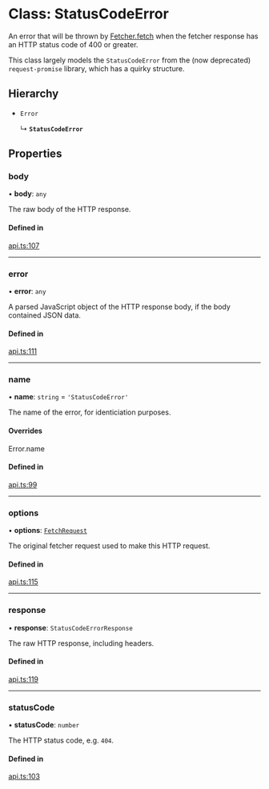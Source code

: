 # Class: StatusCodeError

An error that will be thrown by [Fetcher.fetch](../interfaces/Fetcher.md#fetch) when the fetcher response has an
HTTP status code of 400 or greater.

This class largely models the `StatusCodeError` from the (now deprecated) `request-promise` library,
which has a quirky structure.

## Hierarchy

- `Error`

  ↳ **`StatusCodeError`**

## Properties

### body

• **body**: `any`

The raw body of the HTTP response.

#### Defined in

[api.ts:107](https://github.com/coda/packs-sdk/blob/main/api.ts#L107)

___

### error

• **error**: `any`

A parsed JavaScript object of the HTTP response body, if the body contained JSON data.

#### Defined in

[api.ts:111](https://github.com/coda/packs-sdk/blob/main/api.ts#L111)

___

### name

• **name**: `string` = `'StatusCodeError'`

The name of the error, for identiciation purposes.

#### Overrides

Error.name

#### Defined in

[api.ts:99](https://github.com/coda/packs-sdk/blob/main/api.ts#L99)

___

### options

• **options**: [`FetchRequest`](../interfaces/FetchRequest.md)

The original fetcher request used to make this HTTP request.

#### Defined in

[api.ts:115](https://github.com/coda/packs-sdk/blob/main/api.ts#L115)

___

### response

• **response**: `StatusCodeErrorResponse`

The raw HTTP response, including headers.

#### Defined in

[api.ts:119](https://github.com/coda/packs-sdk/blob/main/api.ts#L119)

___

### statusCode

• **statusCode**: `number`

The HTTP status code, e.g. `404`.

#### Defined in

[api.ts:103](https://github.com/coda/packs-sdk/blob/main/api.ts#L103)
